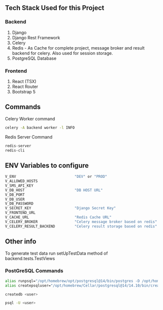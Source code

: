 ## Tech Stack Used for this Project
### Backend
1. Django
2. Django Rest Framework
3. Celery
4. Redis - As Cache for complete project, message broker and result backend for celery. Also used for session storage.
5. PostgreSQL Database

### Frontend
1. React (TSX)
2. React Router
3. Bootstrap 5

## Commands

Celery Worker command
```bash
celery -A backend worker -l INFO
```

Redis Server Command
```bash
redis-server
redis-cli
```

## ENV Variables to configure

```bash
V_ENV                           "DEV" or "PROD"
V_ALLOWED_HOSTS
V_SMS_API_KEY 
V_DB_HOST                       "DB HOST URL"
V_DB_PORT
V_DB_USER 
V_DB_PASSWORD 
V_SECRET_KEY                    "Django Secret Key" 
V_FRONTEND_URL 
V_CACHE_URL                     "Redis Cache URL"
V_CELERY_BROKER                 "Celery message broker based on redis"
V_CELERY_RESULT_BACKEND         "Celery result storage based on redis"
```
## Other info

To generate test data run setUpTestData method of backend.tests.TestViews

### PostGreSQL Commands

```bash
alias runpsql="/opt/homebrew/opt/postgresql@14/bin/postgres -D /opt/homebrew/var/postgresql@14"
alias createpsqluser="/opt/homebrew/Cellar/postgresql@14/14.10/bin/createuser -s"

createdb <user>

psql -U <user>


```
